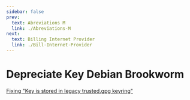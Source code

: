 ```yaml
---
sidebar: false
prev: 
  text: Abreviations M
  link: ./Abreviations-M
next: 
  text: Billing Internet Provider
  link: ./Bill-Internet-Provider
---
```


# Depreciate Key Debian Brookworm

[Fixing "Key is stored in legacy trusted.gpg keyring"](https://itsfoss.com/key-is-stored-in-legacy-trusted-gpg/)
